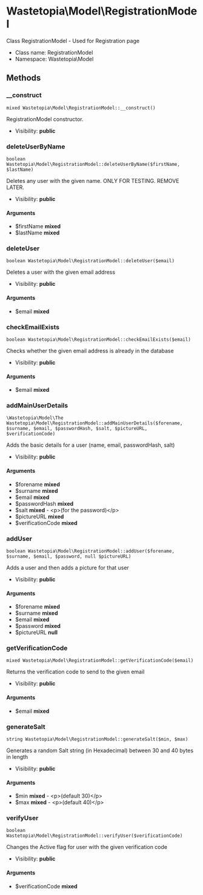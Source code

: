 Wastetopia\Model\RegistrationModel
===============

Class RegistrationModel - Used for Registration page




* Class name: RegistrationModel
* Namespace: Wastetopia\Model







Methods
-------


### __construct

    mixed Wastetopia\Model\RegistrationModel::__construct()

RegistrationModel constructor.



* Visibility: **public**




### deleteUserByName

    boolean Wastetopia\Model\RegistrationModel::deleteUserByName($firstName, $lastName)

Deletes any user with the given name. ONLY FOR TESTING. REMOVE LATER.



* Visibility: **public**


#### Arguments
* $firstName **mixed**
* $lastName **mixed**



### deleteUser

    boolean Wastetopia\Model\RegistrationModel::deleteUser($email)

Deletes a user with the given email address



* Visibility: **public**


#### Arguments
* $email **mixed**



### checkEmailExists

    boolean Wastetopia\Model\RegistrationModel::checkEmailExists($email)

Checks whether the given email address is already in the database



* Visibility: **public**


#### Arguments
* $email **mixed**



### addMainUserDetails

    \Wastetopia\Model\The Wastetopia\Model\RegistrationModel::addMainUserDetails($forename, $surname, $email, $passwordHash, $salt, $pictureURL, $verificationCode)

Adds the basic details for a user (name, email, passwordHash, salt)



* Visibility: **public**


#### Arguments
* $forename **mixed**
* $surname **mixed**
* $email **mixed**
* $passwordHash **mixed**
* $salt **mixed** - &lt;p&gt;(for the password)&lt;/p&gt;
* $pictureURL **mixed**
* $verificationCode **mixed**



### addUser

    boolean Wastetopia\Model\RegistrationModel::addUser($forename, $surname, $email, $password, null $pictureURL)

Adds a user and then adds a picture for that user



* Visibility: **public**


#### Arguments
* $forename **mixed**
* $surname **mixed**
* $email **mixed**
* $password **mixed**
* $pictureURL **null**



### getVerificationCode

    mixed Wastetopia\Model\RegistrationModel::getVerificationCode($email)

Returns the verification code to send to the given email



* Visibility: **public**


#### Arguments
* $email **mixed**



### generateSalt

    string Wastetopia\Model\RegistrationModel::generateSalt($min, $max)

Generates a random Salt string (in Hexadecimal) between 30 and 40 bytes in length



* Visibility: **public**


#### Arguments
* $min **mixed** - &lt;p&gt;(default 30)&lt;/p&gt;
* $max **mixed** - &lt;p&gt;(default 40)&lt;/p&gt;



### verifyUser

    boolean Wastetopia\Model\RegistrationModel::verifyUser($verificationCode)

Changes the Active flag for user with the given verification code



* Visibility: **public**


#### Arguments
* $verificationCode **mixed**


